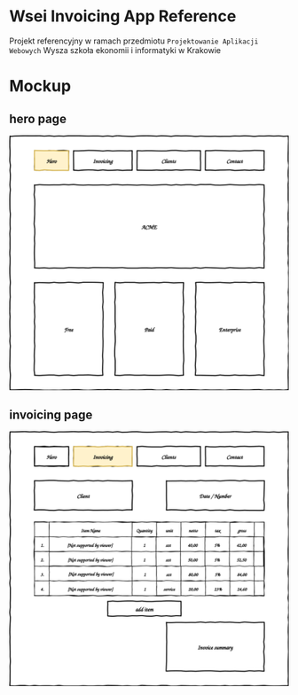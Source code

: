 # Wsei Invoicing App Reference

Projekt referencyjny w ramach przedmiotu ``Projektowanie Aplikacji Webowych`` Wysza szkoła ekonomii i informatyki w Krakowie

# Mockup
## hero page
![hero](docs/1-hero.svg "hero module")

## invoicing page
![hero](docs/2-invoicing.svg "invoicing module")
